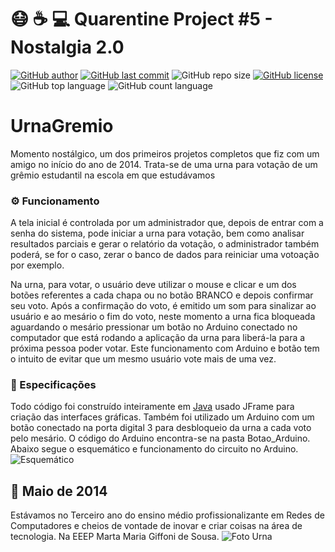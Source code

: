 # :mask: :coffee: :computer: Quarentine Project #5 - Nostalgia 2.0
[![GitHub author](https://img.shields.io/badge/author-lucas26xd-blueviolet?style=flat-square)](https://github.com/lucas26xd)
[![GitHub last commit](https://img.shields.io/github/last-commit/lucas26xd/UrnaGremio?color=blueviolet&style=flat-square)](../../commits/master)
![GitHub repo size](https://img.shields.io/github/repo-size/lucas26xd/UrnaGremio?color=blueviolet&style=flat-square)
[![GitHub license](https://img.shields.io/github/license/lucas26xd/UrnaGremio?color=blueviolet&style=flat-square)](LICENSE)
![GitHub top language](https://img.shields.io/github/languages/top/lucas26xd/UrnaGremio?color=blueviolet&style=flat-square)
![GitHub count language](https://img.shields.io/github/languages/count/lucas26xd/UrnaGremio?color=blueviolet&style=flat-square)
# UrnaGremio
Momento nostálgico, um dos primeiros projetos completos que fiz com um amigo no início do ano de 2014. Trata-se de uma urna para votação de um grêmio estudantil na escola em que estudávamos

### ⚙️ Funcionamento
A tela inicial é controlada por um administrador que, depois de entrar com a senha do sistema,  pode iniciar a urna para votação, bem como analisar resultados parciais e gerar o relatório da votação, o administrador também poderá, se for o caso, zerar o banco de dados para reiniciar uma votoação por exemplo.

Na urna, para votar, o usuário deve utilizar o mouse e clicar e um dos botões referentes a cada chapa ou no botão BRANCO e depois confirmar seu voto. Após a confirmação do voto, é emitido um som para sinalizar ao usuário e ao mesário o fim do voto, neste momento a urna fica bloqueada aguardando o mesário pressionar um botão no Arduino conectado no computador que está rodando a aplicação da urna para liberá-la para a próxima pessoa poder votar. Este funcionamento com Arduino e botão tem o intuito de evitar que um mesmo usuário vote mais de uma vez.

### 🚀 Especificações
Todo código foi construído inteiramente em [Java](https://www.java.com/) usado JFrame para criação das interfaces gráficas. Também foi utilizado um Arduino com um botão conectado na porta digital 3 para desbloqueio da urna a cada voto pelo mesário.
O código do Arduino encontra-se na pasta Botao_Arduino. Abaixo segue o esquemático e funcionamento do circuito no Arduino.
![Esquemático](http://g.recordit.co/67MSi39osP.gif)

## :date: Maio de 2014
Estávamos no Terceiro ano do ensino médio profissionalizante em Redes de Computadores e cheios de vontade de inovar e criar coisas na área de tecnologia.
Na EEEP Marta Maria Giffoni de Sousa.
![Foto Urna](https://scontent.fqbx1-1.fna.fbcdn.net/v/t1.0-9/10246583_630796147006965_4459809129163711243_n.jpg?_nc_cat=107&_nc_sid=ba80b0&_nc_oc=AQnyF65fbLqk2LNAYpThf3v6gBFsxeriKiF5vygTfoAnW1QDiLFPo3QtT19XSS1JzEo&_nc_ht=scontent.fqbx1-1.fna&oh=8487b9bfb9fe43d610b4611b232e8141&oe=5F16C09A)
